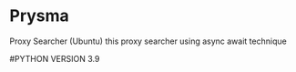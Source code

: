 # Prysma
Proxy Searcher (Ubuntu)
this proxy searcher using async await technique

#PYTHON VERSION 3.9
